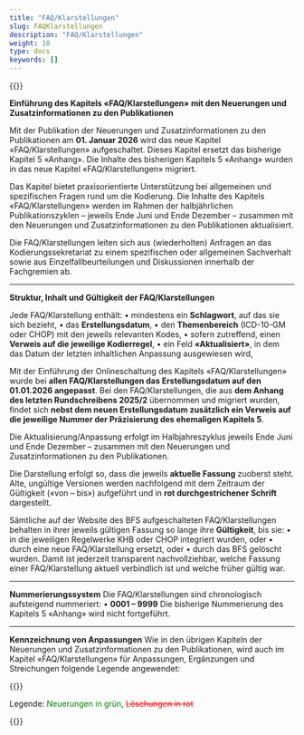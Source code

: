 ```yaml
---
title: "FAQ/Klarstellungen"
slug: FAQKlarstellungen
description: "FAQ/Klarstellungen"
weight: 10
type: docs
keywords: []
---
```


{{<printButton>}}


**Einführung des Kapitels «FAQ/Klarstellungen» mit den Neuerungen und Zusatzinformationen zu den Publikationen**

Mit der Publikation der Neuerungen und Zusatzinformationen zu den Publikationen am **01. Januar 2026** wird das neue Kapitel «FAQ/Klarstellungen» aufgeschaltet.
Dieses Kapitel ersetzt das bisherige Kapitel 5 «Anhang».
Die Inhalte des bisherigen Kapitels 5 «Anhang» wurden in das neue Kapitel «FAQ/Klarstellungen» migriert.
  
Das Kapitel bietet praxisorientierte Unterstützung bei allgemeinen und spezifischen Fragen rund um die Kodierung.
Die Inhalte des Kapitels «FAQ/Klarstellungen» werden im Rahmen der halbjährlichen Publikationszyklen – jeweils Ende Juni und Ende Dezember – zusammen mit den Neuerungen und Zusatzinformationen zu den Publikationen aktualisiert.
  
Die FAQ/Klarstellungen leiten sich aus (wiederholten) Anfragen an das Kodierungssekretariat zu einem spezifischen oder allgemeinen Sachverhalt sowie aus Einzelfallbeurteilungen und Diskussionen innerhalb der Fachgremien ab.
________________________________________

**Struktur, Inhalt und Gültigkeit der FAQ/Klarstellungen**
  
Jede FAQ/Klarstellung enthält:
•	mindestens ein **Schlagwort**, auf das sie sich bezieht,
•	das **Erstellungsdatum**,
•	den **Themenbereich** (ICD-10-GM oder CHOP) mit den jeweils relevanten Kodes,
•	sofern zutreffend, einen **Verweis auf die jeweilige Kodierregel**,
•	ein Feld **«Aktualisiert»**, in dem das Datum der letzten inhaltlichen Anpassung ausgewiesen wird,
  
Mit der Einführung der Onlineschaltung des Kapitels «FAQ/Klarstellungen» wurde bei **allen FAQ/Klarstellungen das Erstellungsdatum auf den 01.01.2026 angepasst**.
Bei den FAQ/Klarstellungen, die aus **dem Anhang des letzten Rundschreibens 2025/2** übernommen und migriert wurden, findet sich **nebst dem neuen Erstellungsdatum zusätzlich ein Verweis auf die jeweilige Nummer der Präzisierung des ehemaligen Kapitels 5**.
  
Die Aktualisierung/Anpassung erfolgt im Halbjahreszyklus jeweils Ende Juni und Ende Dezember – zusammen mit den Neuerungen und Zusatzinformationen zu den Publikationen.
  
Die Darstellung erfolgt so, dass die jeweils **aktuelle Fassung** zuoberst steht.
Alte, ungültige Versionen werden nachfolgend mit dem Zeitraum der Gültigkeit («von – bis») aufgeführt und in **rot durchgestrichener Schrift** dargestellt.
  
Sämtliche auf der Website des BFS aufgeschalteten FAQ/Klarstellungen behalten in ihrer jeweils gültigen Fassung so lange ihre **Gültigkeit**, bis sie:
•	in die jeweiligen Regelwerke KHB oder CHOP integriert wurden, oder
•	durch eine neue FAQ/Klarstellung ersetzt, oder
•	durch das BFS gelöscht wurden.
Damit ist jederzeit transparent nachvollziehbar, welche Fassung einer FAQ/Klarstellung aktuell verbindlich ist und welche früher gültig war.
  
________________________________________

**Nummerierungssystem**
Die FAQ/Klarstellungen sind chronologisch aufsteigend nummeriert:
•	**0001 – 9999**
Die bisherige Nummerierung des Kapitels 5 «Anhang» wird nicht fortgeführt.
  
________________________________________
  
**Kennzeichnung von Anpassungen**
Wie in den übrigen Kapiteln der Neuerungen und Zusatzinformationen zu den Publikationen, wird auch im Kapitel «FAQ/Klarstellungen» für Anpassungen, Ergänzungen und Streichungen folgende Legende angewendet:
  

{{<markdown>}}
  
Legende: <font color="green">Neuerungen in grün</font>, <font color="red">~~Löschungen in rot~~</font>


{{</markdown>}}